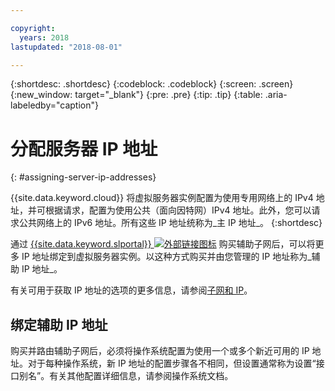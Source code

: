 ```yaml
---

copyright:
  years: 2018
lastupdated: "2018-08-01"

---
```


{:shortdesc: .shortdesc}
{:codeblock: .codeblock}
{:screen: .screen}
{:new_window: target="_blank"}
{:pre: .pre}
{:tip: .tip}
{:table: .aria-labeledby="caption"}

# 分配服务器 IP 地址
{: #assigning-server-ip-addresses}

{{site.data.keyword.cloud}} 将虚拟服务器实例配置为使用专用网络上的 IPv4 地址，并可根据请求，配置为使用公共（面向因特网）IPv4 地址。此外，您可以请求公共网络上的 IPv6 地址。所有这些 IP 地址统称为_主 IP 地址_。
{:shortdesc}

通过 [{{site.data.keyword.slportal}} ![外部链接图标](../icons/launch-glyph.svg "外部链接图标")](https://control.softlayer.com) 购买辅助子网后，可以将更多 IP 地址绑定到虚拟服务器实例。以这种方式购买并由您管理的 IP 地址称为_辅助 IP 地址_。

有关可用于获取 IP 地址的选项的更多信息，请参阅[子网和 IP](https://console.bluemix.net/docs/infrastructure/subnets/)。

## 绑定辅助 IP 地址

购买并路由辅助子网后，必须将操作系统配置为使用一个或多个新近可用的 IP 地址。对于每种操作系统，新 IP 地址的配置步骤各不相同，但设置通常称为设置“接口别名”。有关其他配置详细信息，请参阅操作系统文档。

